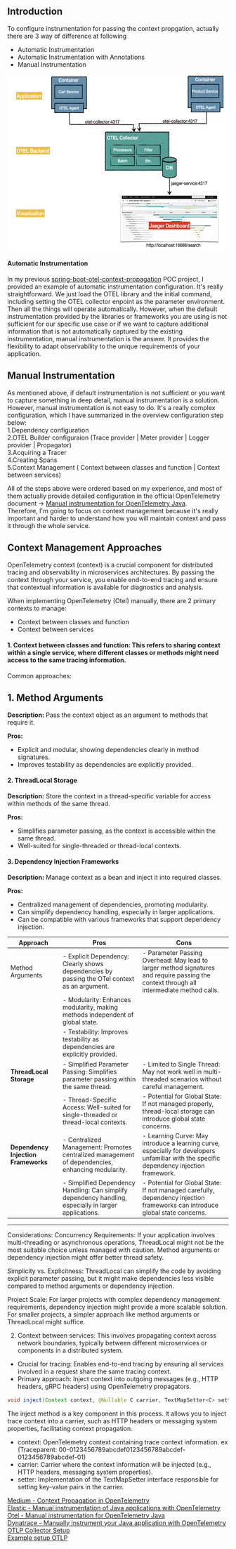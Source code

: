 ## Introduction
To configure instrumentation for passing the context propgation, actually there are 3 way of difference at following
* Automatic Instrumentation
* Automatic Instrumentation with Annotations
* Manual Instrumentation

<p align="center">
  <img src="images/otel-overview.png" alt="image description" width="600" height="400">
</p>

#### Automatic Instrumentation
In my previous [spring-boot-otel-context-propagation](https://github.com/santipabWannakiri/spring-boot-otel-context-propagation) POC project, I provided an example of automatic instrumentation configuration. It's really straightforward. We just load the OTEL library and the initial command, including setting the OTEL collector enpoint as the parameter environment. Then all the things will operate automatically. However, when the default instrumentation provided by the libraries or frameworks you are using is not sufficient for our specific use case or if we want to capture additional information that is not automatically captured by the existing instrumentation, manual instrumentation is the answer. It provides the flexibility to adapt observability to the unique requirements of your application. 


## Manual Instrumentation
As mentioned above, if default instrumentation is not sufficient or you want to capture something in deep detail, manual instrumentation is a solution. However, manual instrumentation is not easy to do. It's a really complex configuration, which I have summarized in the overview configuration step below:\
1.Dependency configuration\
2.OTEL Builder configuraion (Trace provider | Meter provider | Logger provider | Propagator)\
3.Acquiring a Tracer\
4.Creating Spans\
5.Context Management ( Context between classes and function | Context between services)

All of the steps above were ordered based on my experience, and most of them actually provide detailed configuration in the official OpenTelemetry document -> [Manual instrumentation for OpenTelemetry Java](https://opentelemetry.io/docs/languages/java/instrumentation/).\
Therefore, I'm going to focus on context management because it's really important and harder to understand how you will maintain context and pass it through the whole service.


## Context Management Approaches
OpenTelemetry context (context) is a crucial component for distributed tracing and observability in microservices architectures. By passing the context through your service, you enable end-to-end tracing and ensure that contextual information is available for diagnostics and analysis. 

When implementing OpenTelemetry (Otel) manually, there are 2 primary contexts to manage:
* Context between classes and function
* Context between services

  



#### 1. Context between classes and function: This refers to sharing context within a single service, where different classes or methods might need access to the same tracing information.
Common approaches:
## 1. Method Arguments

**Description:** Pass the context object as an argument to methods that require it.

**Pros:**
- Explicit and modular, showing dependencies clearly in method signatures.
- Improves testability as dependencies are explicitly provided.

#### 2. ThreadLocal Storage

**Description:** Store the context in a thread-specific variable for access within methods of the same thread.

**Pros:**
- Simplifies parameter passing, as the context is accessible within the same thread.
- Well-suited for single-threaded or thread-local contexts.

#### 3. Dependency Injection Frameworks

**Description:** Manage context as a bean and inject it into required classes.

**Pros:**
- Centralized management of dependencies, promoting modularity.
- Can simplify dependency handling, especially in larger applications.
- Can be compatible with various frameworks that support dependency injection.

| Approach               | Pros                                                                                                         | Cons                                                                                                              |
|------------------------|--------------------------------------------------------------------------------------------------------------|--------------------------------------------------------------------------------------------------------------------|
| Method Arguments   | - Explicit Dependency: Clearly shows dependencies by passing the OTel context as an argument.                | - Parameter Passing Overhead: May lead to larger method signatures and require passing the context through all intermediate method calls.                                      |
|                        | - Modularity: Enhances modularity, making methods independent of global state.                                |                                                                                                                    |
|                        | - Testability: Improves testability as dependencies are explicitly provided.                                  |                                                                                                                    |
| **ThreadLocal Storage**| - Simplified Parameter Passing: Simplifies parameter passing within the same thread.                          | - Limited to Single Thread: May not work well in multi-threaded scenarios without careful management.              |
|                        | - Thread-Specific Access: Well-suited for single-threaded or thread-local contexts.                             | - Potential for Global State: If not managed properly, thread-local storage can introduce global state concerns.  |
| **Dependency Injection Frameworks** | - Centralized Management: Promotes centralized management of dependencies, enhancing modularity.           | - Learning Curve: May introduce a learning curve, especially for developers unfamiliar with the specific dependency injection framework.                                           |
|                        | - Simplified Dependency Handling: Can simplify dependency handling, especially in larger applications.         | - Potential for Global State: If not managed carefully, dependency injection frameworks can introduce global state concerns. |

---


Considerations:
Concurrency Requirements: If your application involves multi-threading or asynchronous operations, ThreadLocal might not be the most suitable choice unless managed with caution. Method arguments or dependency injection might offer better thread safety.

Simplicity vs. Explicitness: ThreadLocal can simplify the code by avoiding explicit parameter passing, but it might make dependencies less visible compared to method arguments or dependency injection.

Project Scale: For larger projects with complex dependency management requirements, dependency injection might provide a more scalable solution. For smaller projects, a simpler approach like method arguments or ThreadLocal might suffice.

2. Context between services: This involves propagating context across network boundaries, typically between different microservices or components in a distributed system.
* Crucial for tracing: Enables end-to-end tracing by ensuring all services involved in a request share the same tracing context.
* Primary approach: Inject context into outgoing messages (e.g., HTTP headers, gRPC headers) using OpenTelemetry propagators.

```java
void inject(Context context, @Nullable C carrier, TextMapSetter<C> setter);
```
The inject method is a key component in this process. It allows you to inject trace context into a carrier, such as HTTP headers or messaging system properties, facilitating context propagation.

* context: OpenTelemetry context containing trace context information. ex (Traceparent: 00-0123456789abcdef0123456789abcdef-0123456789abcdef-01)
* carrier: Carrier where the context information will be injected (e.g., HTTP headers, messaging system properties).
* setter: Implementation of the TextMapSetter interface responsible for setting key-value pairs in the carrier.



[Medium - Context Propagation in OpenTelemetry](https://medium.com/@danielbcorreia/context-propagation-in-opentelemetry-3f53ab31bcf5)\
[Elastic - Manual instrumentation of Java applications with OpenTelemetry](https://www.elastic.co/blog/manual-instrumentation-of-java-applications-opentelemetry)\
[Otel - Manual instrumentation for OpenTelemetry Java](https://opentelemetry.io/docs/languages/java/instrumentation/)\
[Dynatrace - Manually instrument your Java application with OpenTelemetry](https://docs.dynatrace.com/docs/extend-dynatrace/opentelemetry/walkthroughs/java/java-manual)\
[OTLP Collector Setup](https://opentelemetry.io/docs/languages/java/exporters/)\
[Example setup OTLP](https://github.com/elastic/observability-examples/blob/main/Elastiflix/java-favorite-otel-manual/src/main/java/com/movieapi/FavoriteApplication.java)
